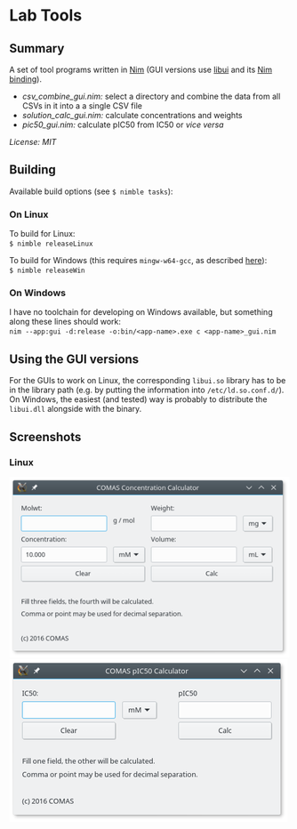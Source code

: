 # Lab Tools
## Summary
A set of tool programs written in [Nim](http://nim-lang.org/) (GUI versions use [libui](https://github.com/andlabs/libui) and its [Nim binding](https://github.com/nim-lang/ui)).

* *csv_combine_gui.nim:* select a directory and combine the data
from all CSVs in it into a a single CSV file
* *solution_calc_gui.nim:* calculate concentrations and weights
* *pic50_gui.nim:* calculate pIC50 from IC50 or *vice versa*

*License: MIT*

## Building
Available build options (see `$ nimble tasks`):

### On Linux
To build for Linux:<br>
`$ nimble releaseLinux`

To build for Windows (this requires `mingw-w64-gcc`, as described [here](https://hookrace.net/blog/writing-a-2d-platform-game-in-nim-with-sdl2/#windows)):<br>
`$ nimble releaseWin`

### On Windows
I have no toolchain for developing on Windows available,
but something along these lines should work:<br>
`nim --app:gui -d:release -o:bin/<app-name>.exe c <app-name>_gui.nim`

## Using the GUI versions
For the GUIs to work on Linux, the corresponding `libui.so` library has to be in the library path
(e.g. by putting the information into `/etc/ld.so.conf.d/`).
On Windows, the easiest (and tested) way is probably to distribute the `libui.dll`
alongside with the binary.

## Screenshots
### Linux
![solution_calc_gui](res/solution_calc_gui_linux.png)<br>
![pic50_gui](res/pic50_gui_linux.png)

